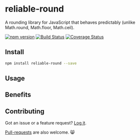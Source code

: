 # reliable-round
A rounding library for JavaScript that behaves predictably (unlike Math.round, Math.floor, Math.ceil).

[![npm version](https://badge.fury.io/js/reliable-round.svg)](https://badge.fury.io/js/reliable-round)
[![Build Status](https://travis-ci.org/codeandcats/reliable-round.svg?branch=master)](https://travis-ci.org/codeandcats/reliable-round)
[![Coverage Status](https://coveralls.io/repos/github/codeandcats/reliable-round/badge.svg?branch=master)](https://coveralls.io/github/codeandcats/reliable-round?branch=master)


## Install
```sh
npm install reliable-round --save
```

## Usage


## Benefits


## Contributing
Got an issue or a feature request? [Log it](https://github.com/codeandcats/reliable-round/issues).

[Pull-requests](https://github.com/codeandcats/reliable-round/pulls) are also welcome. 😸
